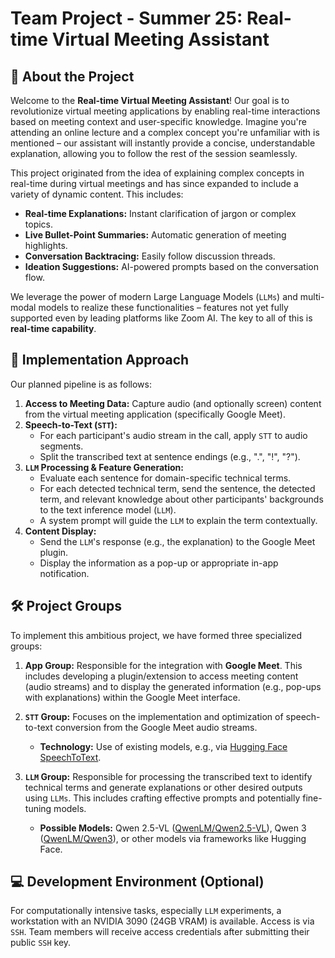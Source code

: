 # Team Project - Summer 25: Real-time Virtual Meeting Assistant

## 🌟 About the Project

Welcome to the **Real-time Virtual Meeting Assistant**! Our goal is to revolutionize virtual meeting applications by enabling real-time interactions based on meeting context and user-specific knowledge. Imagine you're attending an online lecture and a complex concept you're unfamiliar with is mentioned – our assistant will instantly provide a concise, understandable explanation, allowing you to follow the rest of the session seamlessly.

This project originated from the idea of explaining complex concepts in real-time during virtual meetings and has since expanded to include a variety of dynamic content. This includes:

* **Real-time Explanations:** Instant clarification of jargon or complex topics.
* **Live Bullet-Point Summaries:** Automatic generation of meeting highlights.
* **Conversation Backtracing:** Easily follow discussion threads.
* **Ideation Suggestions:** AI-powered prompts based on the conversation flow.

We leverage the power of modern Large Language Models (`LLMs`) and multi-modal models to realize these functionalities – features not yet fully supported even by leading platforms like Zoom AI. The key to all of this is **real-time capability**.

## 🚀 Implementation Approach

Our planned pipeline is as follows:

1.  **Access to Meeting Data:** Capture audio (and optionally screen) content from the virtual meeting application (specifically Google Meet).
2.  **Speech-to-Text (`STT`):**
    * For each participant's audio stream in the call, apply `STT` to audio segments.
    * Split the transcribed text at sentence endings (e.g., ".", "!", "?").
3.  **`LLM` Processing & Feature Generation:**
    * Evaluate each sentence for domain-specific technical terms.
    * For each detected technical term, send the sentence, the detected term, and relevant knowledge about other participants' backgrounds to the text inference model (`LLM`).
    * A system prompt will guide the `LLM` to explain the term contextually.
4.  **Content Display:**
    * Send the `LLM`'s response (e.g., the explanation) to the Google Meet plugin.
    * Display the information as a pop-up or appropriate in-app notification.

## 🛠️ Project Groups

To implement this ambitious project, we have formed three specialized groups:

1.  **App Group:** Responsible for the integration with **Google Meet**. This includes developing a plugin/extension to access meeting content (audio streams) and to display the generated information (e.g., pop-ups with explanations) within the Google Meet interface.

2.  **`STT` Group:** Focuses on the implementation and optimization of speech-to-text conversion from the Google Meet audio streams.
    * **Technology:** Use of existing models, e.g., via [Hugging Face SpeechToText](https://huggingface.co/docs/transformers/en/model_doc/speech_to_text).

3.  **`LLM` Group:** Responsible for processing the transcribed text to identify technical terms and generate explanations or other desired outputs using `LLMs`. This includes crafting effective prompts and potentially fine-tuning models.
    * **Possible Models:** Qwen 2.5-VL ([QwenLM/Qwen2.5-VL](https://github.com/QwenLM/Qwen2.5-VL)), Qwen 3 ([QwenLM/Qwen3](https://github.com/QwenLM/Qwen3)), or other models via frameworks like Hugging Face.

## 💻 Development Environment (Optional)

For computationally intensive tasks, especially `LLM` experiments, a workstation with an NVIDIA 3090 (24GB VRAM) is available. Access is via `SSH`. Team members will receive access credentials after submitting their public `SSH` key.

